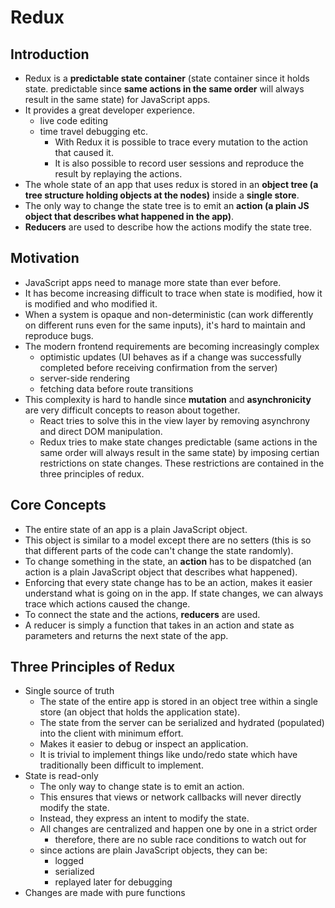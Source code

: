 # Redux

## Introduction

* Redux is a **predictable state container** (state container since it holds state. predictable since **same actions in the same order** will always result in the same state) for JavaScript apps.
* It provides a great developer experience.
  * live code editing
  * time travel debugging etc.
    * With Redux it is possible to trace every mutation to the action that caused it.
    * It is also possible to record user sessions and reproduce the result by replaying the actions.
* The whole state of an app that uses redux is stored in an **object tree (a tree structure holding objects at the nodes)** inside a **single store**.
* The only way to change the state tree is to emit an **action (a plain JS object that describes what happened in the app)**.
* **Reducers** are used to describe how the actions modify the state tree.

## Motivation

* JavaScript apps need to manage more state than ever before.
* It has become increasing difficult to trace when state is modified, how it is modified and who modified it.
* When a system is opaque and non-deterministic (can work differently on different runs even for the same inputs), it's hard to maintain and reproduce bugs.
* The modern frontend requirements are becoming increasingly complex
  * optimistic updates (UI behaves as if a change was successfully completed before receiving confirmation from the server)
  * server-side rendering
  * fetching data before route transitions
* This complexity is hard to handle since **mutation** and **asynchronicity** are very difficult concepts to reason about together.
  * React tries to solve this in the view layer by removing asynchrony and direct DOM manipulation.
  * Redux tries to make state changes predictable (same actions in the same order will always result in the same state) by  imposing certian restrictions on state changes. These restrictions are contained in the three principles of redux. 

## Core Concepts

* The entire state of an app is a plain JavaScript object.
* This object is similar to a model except there are no setters (this is so that different parts of the code can't change the state randomly).
* To change something in the state, an **action** has to be dispatched (an action is a plain JavaScript object that describes what happened).
* Enforcing that every state change has to be an action, makes it easier understand what is going on in the app. If state changes, we can always trace which actions caused the change.
* To connect the state and the actions, **reducers** are used.
* A reducer is simply a function that takes in an action and state as parameters and returns the next state of the app.

## Three Principles of Redux

* Single source of truth
  * The state of the entire app is stored in an object tree within a single store (an object that holds the application state). 
  * The state from the server can be serialized and hydrated (populated) into the client with minimum effort.
  * Makes it easier to debug or inspect an application.
  * It is trivial to implement things like undo/redo state which have traditionally been difficult to implement.
* State is read-only
  * The only way to change state is to emit an action.
  * This ensures that views or network callbacks will never directly modify the state.
  * Instead, they express an intent to modify the state.
  * All changes are centralized and happen one by one in a strict order
    * therefore, there are no suble race conditions to watch out for
  * since actions are plain JavaScript objects, they can be:
    * logged
    * serialized
    * replayed later for debugging
* Changes are made with pure functions
